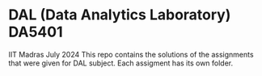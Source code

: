# DAL (Data Analytics Laboratory) DA5401
IIT Madras July 2024
This repo contains the solutions of the assignments that were given for DAL subject. Each assigment has its own folder.